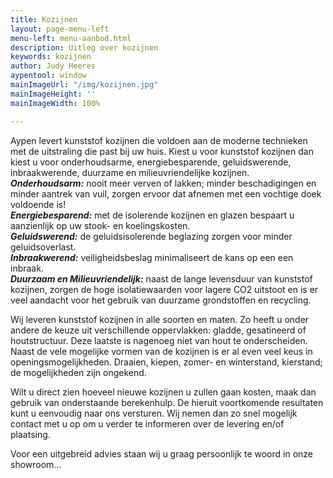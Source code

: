 ```yaml
---
title: Kozijnen
layout: page-menu-left
menu-left: menu-aanbod.html
description: Uitleg over kozijnen
keywords: kozijnen
author: Judy Heeres
aypentool: window
mainImageUrl: "/img/kozijnen.jpg"
mainImageHeight: ''
mainImageWidth: 100%

---
```

Aypen levert kunststof kozijnen die voldoen aan de moderne technieken met de uitstraling die past bij uw huis. Kiest u voor kunststof kozijnen dan kiest u voor onderhoudsarme, energiebesparende, geluidswerende, inbraakwerende, duurzame en milieuvriendelijke kozijnen.  
**_Onderhoudsarm:_** nooit meer verven of lakken; minder beschadigingen en minder aantrek van vuil, zorgen ervoor dat afnemen met een vochtige doek voldoende is!  
**_Energiebesparend:_** met de isolerende kozijnen en glazen bespaart u aanzienlijk op uw stook- en koelingskosten.  
**_Geluidswerend:_** de geluidsisolerende beglazing zorgen voor minder geluidsoverlast.  
**_Inbraakwerend:_** veiligheidsbeslag minimaliseert de kans op een een inbraak.  
**_Duurzaam en Milieuvriendelijk:_** naast de lange levensduur van kunststof kozijnen, zorgen de hoge isolatiewaarden voor lagere CO2 uitstoot en is er veel aandacht voor het gebruik van duurzame grondstoffen en recycling.

Wij leveren kunststof kozijnen in alle soorten en maten. Zo heeft u onder andere de keuze uit verschillende oppervlakken: gladde, gesatineerd of houtstructuur. Deze laatste is nagenoeg niet van hout te onderscheiden. Naast de vele mogelijke vormen van de kozijnen is er al even veel keus in openingsmogelijkheden. Draaien, kiepen, zomer- en winterstand, kierstand; de mogelijkheden zijn ongekend.

Wilt u direct zien hoeveel nieuwe kozijnen u zullen gaan kosten, maak dan gebruik van onderstaande berekenhulp. De hieruit voortkomende resultaten kunt u eenvoudig naar ons versturen. Wij nemen dan zo snel mogelijk contact met u op om u verder te informeren over de levering en/of plaatsing.

Voor een uitgebreid advies staan wij u graag persoonlijk te woord in onze showroom...